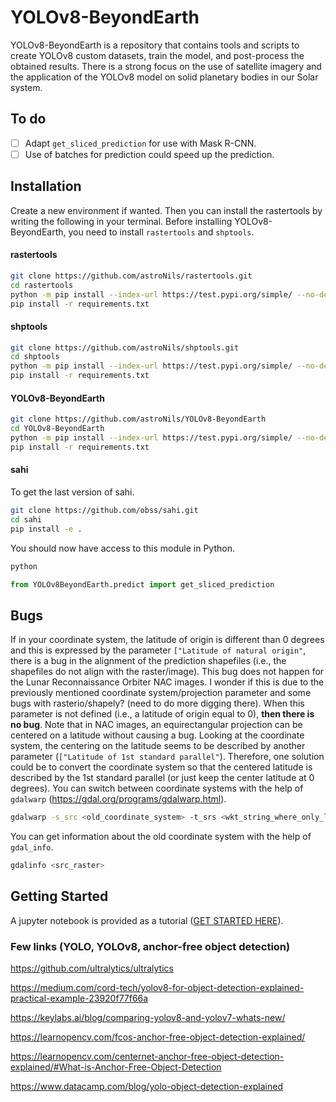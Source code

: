 # YOLOv8-BeyondEarth
YOLOv8-BeyondEarth is a repository that contains tools and scripts to create YOLOv8 custom datasets, train the model, and post-process the obtained results. There is a strong focus on the use of satellite imagery and the application of the YOLOv8 model on solid planetary bodies in our Solar system.

## To do

- [ ] Adapt `get_sliced_prediction` for use with Mask R-CNN. 
- [ ] Use of batches for prediction could speed up the prediction. 

## Installation

Create a new environment if wanted. Then you can install the rastertools by writing the following in your terminal. Before installing YOLOv8-BeyondEarth, you need to install `rastertools` and `shptools`.

#### rastertools

```bash
git clone https://github.com/astroNils/rastertools.git
cd rastertools
python -m pip install --index-url https://test.pypi.org/simple/ --no-deps rastertools_BOULDERING
pip install -r requirements.txt
```

#### shptools

```bash
git clone https://github.com/astroNils/shptools.git
cd shptools
python -m pip install --index-url https://test.pypi.org/simple/ --no-deps shptools_BOULDERING
pip install -r requirements.txt
```

#### YOLOv8-BeyondEarth

````bash
git clone https://github.com/astroNils/YOLOv8-BeyondEarth
cd YOLOv8-BeyondEarth
python -m pip install --index-url https://test.pypi.org/simple/ --no-deps YOLOv8BeyondEarth
pip install -r requirements.txt
````

#### sahi

To get the last version of sahi.

```bash
git clone https://github.com/obss/sahi.git
cd sahi
pip install -e . 
```

You should now have access to this module in Python.

```bash
python
```

```python
from YOLOv8BeyondEarth.predict import get_sliced_prediction
```

## Bugs

If in your coordinate system, the latitude of origin is different than 0 degrees and this is expressed by the parameter `["Latitude of natural origin"`, there is a bug in the alignment of the prediction shapefiles (i.e., the shapefiles do not align with the raster/image). This bug does not happen for the Lunar Reconnaissance Orbiter NAC images. I wonder if this is due to the previously mentioned coordinate system/projection parameter and some bugs with rasterio/shapely? (need to do more digging there). When this parameter is not defined (i.e., a latitude of origin equal to 0), **then there is no bug**. Note that in NAC images, an equirectangular projection can be centered on a latitude without causing a bug. Looking at the coordinate system, the centering on the latitude seems to be described by another parameter (`["Latitude of 1st standard parallel"`). Therefore,  one solution could be to convert the coordinate system so that the centered latitude is described by the 1st standard parallel (or just keep the center latitude at 0 degrees). You can switch between coordinate systems with the help of `gdalwarp` (https://gdal.org/programs/gdalwarp.html).

```bash
gdalwarp -s_src <old_coordinate_system> -t_srs <wkt_string_where_only_latitude_1st_standard_parallel_is_used> <src_raster> <dst_raster>
```

You can get information about the old coordinate system with the help of `gdal_info`. 

```bash
gdalinfo <src_raster>
```

## Getting Started

A jupyter notebook is provided as a tutorial ([GET STARTED HERE](./resources/nb/GETTING_STARTED.ipynb)).

### Few links (YOLO, YOLOv8, anchor-free object detection)

https://github.com/ultralytics/ultralytics

https://medium.com/cord-tech/yolov8-for-object-detection-explained-practical-example-23920f77f66a

https://keylabs.ai/blog/comparing-yolov8-and-yolov7-whats-new/

https://learnopencv.com/fcos-anchor-free-object-detection-explained/

https://learnopencv.com/centernet-anchor-free-object-detection-explained/#What-is-Anchor-Free-Object-Detection

https://www.datacamp.com/blog/yolo-object-detection-explained
